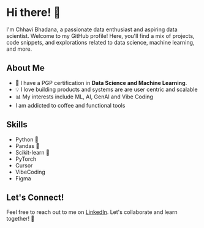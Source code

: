 # Hi there! 👋

I'm Chhavi Bhadana, a passionate data enthusiast and aspiring data scientist. Welcome to my GitHub profile! Here, you'll find a mix of projects, code snippets, and explorations related to data science, machine learning, and more.

## About Me

- 🌱 I have a PGP certification in **Data Science and Machine Learning**.
- 💡 I love building products and systems are are user centric and scalable
- 📊 My interests include ML, AI, GenAI and Vibe Coding
- I am addicted to coffee and functional tools 

## Skills

- Python 🐍
- Pandas 🐼
- Scikit-learn 🤖
- PyTorch
- Cursor
- VibeCoding
- Figma

## Let's Connect!

Feel free to reach out to me on [LinkedIn](https://www.linkedin.com/in/chhavibhadana). Let's collaborate and learn together! 🚀



